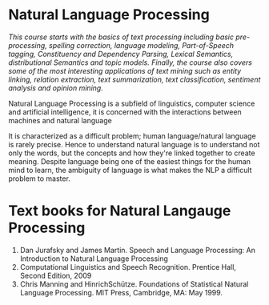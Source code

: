 # Natural Language Processing

*This course starts with the basics of text processing including basic pre-processing, spelling correction, language modeling, Part-of-Speech tagging, Constituency and Dependency Parsing, Lexical Semantics, distributional Semantics and topic models. Finally, the course also covers some of the most interesting applications of text mining such as entity linking, relation extraction, text summarization, text classification, sentiment analysis and opinion mining.*

Natural Language Processing is a subfield of linguistics, computer science and artificial intelligence, it is concerned with the interactions between machines and natural language 

It is characterized as a difficult problem; human language/natural language is rarely precise. Hence to understand natural language is to understand not only the words, but the concepts and how they're linked together to create meaning. Despite language being one of the easiest things for the human mind to learn, the ambiguity of language is what makes the NLP a difficult problem to master.

# Text books for Natural Langauge Processing 

1. Dan Jurafsky and James Martin. Speech and Language Processing: An Introduction to Natural Language Processing
2. Computational Linguistics and Speech Recognition. Prentice Hall, Second Edition, 2009
3. Chris Manning and HinrichSchütze. Foundations of Statistical Natural Language Processing. MIT Press, Cambridge, MA: May 1999.


